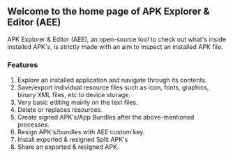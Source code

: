## Welcome to the home page of APK Explorer & Editor (AEE)
APK Explorer & Editor (AEE), an open-source tool to check out what's inside installed APK's, is strictly made with an aim to inspect an installed APK file.

### Features
1.  Explore an installed application and navigate through its contents.
2.  Save/export individual resource files such as icon, fonts, graphics, binary XML files, etc to device storage.
3.  Very basic editing mainly on the text files.
4.  Delete or replaces resources.
5.  Create signed APK's/App Bundles after the above-mentioned processes.
6.  Resign APK's/bundles with AEE custom key.
7.  Install exported & resigned Split APK's
8.  Share an exported & resigned APK.
